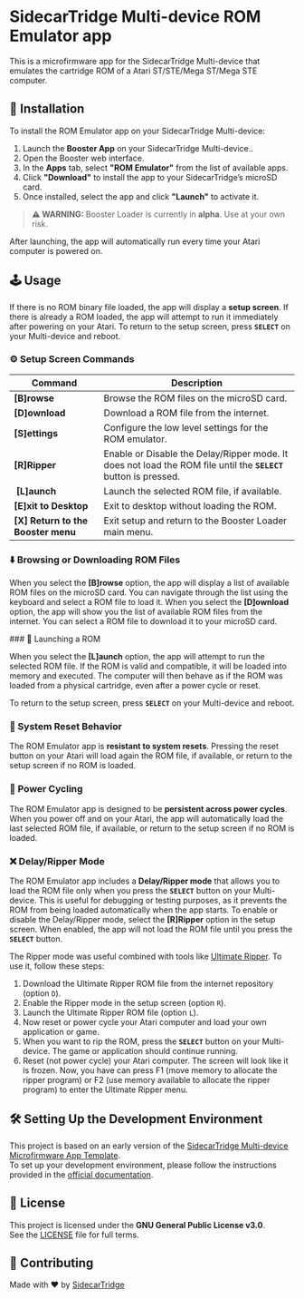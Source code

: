 # SidecarTridge Multi-device ROM Emulator app

This is a microfirmware app for the SidecarTridge Multi-device that emulates the cartridge ROM of a Atari ST/STE/Mega ST/Mega STE computer. 

## 🚀 Installation

To install the ROM Emulator app on your SidecarTridge Multi-device:

1. Launch the **Booster App** on your SidecarTridge  Multi-device..
2. Open the Booster web interface.
3. In the **Apps** tab, select **"ROM Emulator"** from the list of available apps.
4. Click **"Download"** to install the app to your SidecarTridge’s microSD card.
5. Once installed, select the app and click **"Launch"** to activate it.

> **⚠️ WARNING:** Booster Loader is currently in **alpha**. Use at your own risk.

After launching, the app will automatically run every time your Atari computer is powered on.

## 🕹️ Usage

If there is no ROM binary file loaded, the app will display a **setup screen**. If there is already a ROM loaded, the app will attempt to run it immediately after powering on your Atari. To return to the setup screen, press **`SELECT`** on your Multi-device and reboot.

### ⚙️ Setup Screen Commands

| Command | Description |
|---------|-------------|
| **[B]rowse** | Browse the ROM files on the microSD card. |
| **[D]ownload** | Download a ROM file from the internet. |
| **[S]ettings** | Configure the low level settings for the ROM emulator. |
| **[R]Ripper** | Enable or Disable the Delay/Ripper mode. It does not load the ROM file until the **`SELECT`** button is pressed. |
| **[L]aunch** | Launch the selected ROM file, if available. |
| **[E]xit to Desktop** | Exit to desktop without loading the ROM. |
| **[X] Return to the Booster menu** | Exit setup and return to the Booster Loader main menu. |

### ⬇️ Browsing or Downloading ROM Files

When you select the **[B]rowse** option, the app will display a list of available ROM files on the microSD card. You can navigate through the list using the keyboard and select a ROM file to load it.
When you select the **[D]ownload** option, the app will show you the list of available ROM files from the internet. You can select a ROM file to download it to your microSD card.

### 🚀 Launching a ROM

When you select the **[L]aunch** option, the app will attempt to run the selected ROM file. If the ROM is valid and compatible, it will be loaded into memory and executed. The computer will then behave as if the ROM was loaded from a physical cartridge, even after a power cycle or reset.

To return to the setup screen, press **`SELECT`** on your Multi-device and reboot.

### 🔁 System Reset Behavior

The ROM Emulator app is **resistant to system resets**. Pressing the reset button on your Atari will load again the ROM file, if available, or return to the setup screen if no ROM is loaded. 

### 🔌 Power Cycling

The ROM Emulator app is designed to be **persistent across power cycles**. When you power off and on your Atari, the app will automatically load the last selected ROM file, if available, or return to the setup screen if no ROM is loaded.

### ❌ Delay/Ripper Mode

The ROM Emulator app includes a **Delay/Ripper mode** that allows you to load the ROM file only when you press the **`SELECT`** button on your Multi-device. This is useful for debugging or testing purposes, as it prevents the ROM from being loaded automatically when the app starts.
To enable or disable the Delay/Ripper mode, select the **[R]Ripper** option in the setup screen. When enabled, the app will not load the ROM file until you press the **`SELECT`** button.

The Ripper mode was useful combined with tools like [Ultimate Ripper](https://www.atarimania.com/utility-atari-st-ultimate-ripper_s20034.html). To use it, follow these steps:
1. Download the Ultimate Ripper ROM file from the internet repository (option `D`).
2. Enable the Ripper mode in the setup screen (option `R`).
3. Launch the Ultimate Ripper ROM file (option `L`).
4. Now reset or power cycle your Atari computer and load your own application or game.
5. When you want to rip the ROM, press the **`SELECT`** button on your Multi-device. The game or application should continue running.
6. Reset (not power cycle) your Atari computer. The screen will look like it is frozen. Now, you have can press F1 (move memory to allocate the ripper program) or F2 (use memory available to allocate the ripper program) to enter the Ultimate Ripper menu.

## 🛠️ Setting Up the Development Environment

This project is based on an early version of the [SidecarTridge Multi-device Microfirmware App Template](https://github.com/sidecartridge/md-microfirmware-template).  
To set up your development environment, please follow the instructions provided in the [official documentation](https://docs.sidecartridge.com/sidecartridge-multidevice/programming/).


## 📄 License

This project is licensed under the **GNU General Public License v3.0**.  
See the [LICENSE](https://github.com/sidecartridge/md-rom-emulator/blob/main/LICENSE) file for full terms.

## 🤝 Contributing
Made with ❤️ by [SidecarTridge](https://sidecartridge.com)
